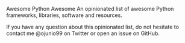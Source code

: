 Awesome Python Awesome
An opinionated list of awesome Python frameworks, libraries, software and resources.

If you have any question about this opinionated list, do not hesitate to contact me @ojunio99 on Twitter or open an issue on GitHub.
